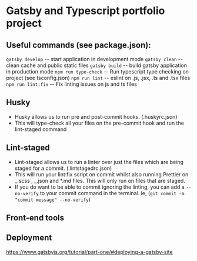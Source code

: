 # Gatsby and Typescript portfolio project

## Useful commands (see package.json):

`gatsby develop` -- start application in development mode
`gatsby clean` -- clean cache and public static files
`gatsby build` -- build gatsby application in production mode
`npm run type-check` -- Run typescript type checking on project (see tsconfig.json)
`npm run lint` -- eslint on .js, .jsx, .ts and .tsx files
`npm run lint:fix` -- Fix linting issues on js and ts files

## Husky

- Husky allows us to run pre and post-commit hooks. (.huskyrc.json)
- This will type-check all your files on the pre-commit hook and run the lint-staged command

## Lint-staged

- Lint-staged allows us to run a linter over just the files which are being staged for a commit. (.lintstagedrc.json)
- This will run your lint:fix script on commit whilst also running Prettier on _.scss , _.json and \*.md files. This will only run on files that are staged.
- If you do want to be able to commit ignoring the linting, you can add a `--no-verify` to your commit command in the terminal. ie, (`git commit -m "commit message" --no-verify`)

## Front-end tools

## Deployment

https://www.gatsbyjs.org/tutorial/part-one/#deploying-a-gatsby-site
